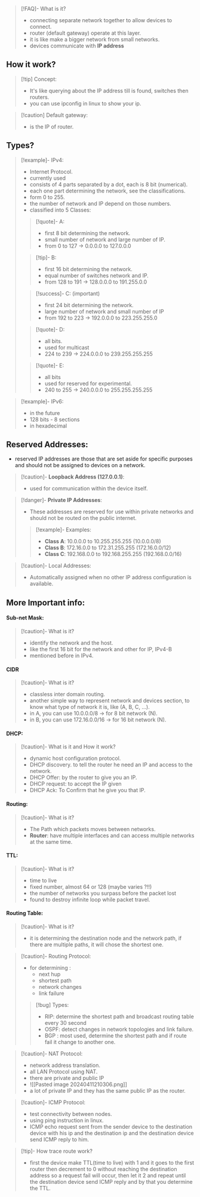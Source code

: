 >[!FAQ]- What is it?
>- connecting separate network together to allow devices to connect.
>- router (default gateway) operate at this layer.
>- it is like make a bigger network from small networks.
>- devices communicate with **IP address**

## How it work?
>[!tip] Concept:
>- It's like querying about the IP address till is found, switches then routers.
>- you can use ipconfig in linux to show your ip.

>[!caution] Default gateway:
>- is the IP of router.
## Types?

>[!example]- IPv4:
>- Internet Protocol.
>- currently used
>- consists of 4 parts separated by a dot, each is 8 bit (numerical).
>- each one part determining the network, see the classifications.
>- form 0 to 255.
>- the number of network and IP depend on those numbers.
>- classified into 5 Classes:
>
>>[!quote]- A:
>>- first 8 bit determining the network.
>>- small number of network and large number of IP.
>>- from 0 to 127 -> 0.0.0.0 to 127.0.0.0
>
>>[!tip]- B:
>>- first 16 bit determining the network.
>>- equal number of switches network and IP.
>>- from 128 to 191 -> 128.0.0.0 to 191.255.0.0
>
>>[!success]- C: (important)
>>- first 24 bit determining the network.
>>- large number of network and small number of IP
>>- from 192 to 223 -> 192.0.0.0 to 223.255.255.0
>
>>[!quote]- D:
>>- all bits.
>>- used for multicast
>>- 224 to 239 -> 224.0.0.0 to 239.255.255.255
>
>>[!quote]- E:
>>- all bits
>>- used for reserved for experimental.
>>- 240 to 255 -> 240.0.0.0 to 255.255.255.255

>[!example]- IPv6:
>- in the future
>- 128 bits - 8 sections
>- in hexadecimal 


## Reserved Addresses:
- reserved IP addresses are those that are set aside for specific purposes and should not be assigned to devices on a network.

>[!caution]- **Loopback Address (127.0.0.1)**:
>- used for communication within the device itself.

>[!danger]- **Private IP Addresses**:
>- These addresses are reserved for use within private networks and should not be routed on the public internet.
>
>>[!example]- Examples:
>>- **Class A**: 10.0.0.0 to 10.255.255.255 (10.0.0.0/8)
>>- **Class B**: 172.16.0.0 to 172.31.255.255 (172.16.0.0/12)
>>- **Class C**: 192.168.0.0 to 192.168.255.255 (192.168.0.0/16)

>[!caution]- Local Addresses:
>- Automatically assigned when no other IP address configuration is available.

## More Important info:
#### Sub-net Mask:
>[!caution]- What is it?
>- identify the network and the host.
>- like the first 16 bit for the network and other for IP, IPv4-B
>- mentioned before in IPv4.
#### CIDR
>[!caution]- What is it?
>- classless inter domain routing.
>- another simple way to represent network and devices section, to know what type of network it is, like (A, B, C, ...).
>- in A, you can use 10.0.0.0/8 -> for 8 bit network (N).
>- in B, you can use 172.16.0.0/16 -> for 16 bit network (N).
#### DHCP:
>[!caution]- What is it and How it work?
>- dynamic host configuration protocol.
>- DHCP discovery. to tell the router he need an IP and access to the network.
>- DHCP Offer:  by the router to give you an IP.
>- DHCP request:  to accept the IP given
>- DHCP Ack:  To Confirm that he give you that IP.
#### Routing:
>[!caution]- What is it?
>- The Path which packets moves between networks.
>- **Router**: have multiple interfaces and can access multiple networks at the same time.
#### TTL:
>[!caution]- What is it?
>- time to live
>- fixed number, almost 64 or 128 (maybe varies ?!!)
>- the number of networks you surpass before the packet lost
>- found to destroy infinite loop while packet travel.
#### Routing Table:
>[!caution]- What is it?
>- it is determining the destination node and the network path, if there are multiple paths, it will chose the shortest one.

>[!caution]- Routing Protocol:
>- for determining :
>	- next hup
>	- shortest path
>	- network changes
>	- link failure
>
>>[!bug] Types:
>>- RIP: determine the shortest path and broadcast routing table every 30 second
>>- OSPF: detect changes in network topologies and link failure.
>>- BGP : most used, determine the shortest path and if route fail it change to another one.

>[!caution]- NAT Protocol:
>- network address translation.
>- all LAN Protocol using NAT.
>- there are private and public IP
>- ![[Pasted image 20240411210306.png]]
>- a lot of private IP and they has the same public IP as the router.

>[!caution]- ICMP Protocol:
>- test connectivity between nodes.
>- using ping instruction in linux.
>- ICMP echo request sent from the sender device to the destination device with his ip and the destination ip and the destination device send ICMP reply to him.

>[!tip]- How trace route work?
>- first the device make TTL(time to live) with 1 and it goes to the first router then decrement to 0 without reaching the destination address so a request fail will occur, then let it 2 and repeat until the destination device send ICMP reply and by that you determine the TTL.

